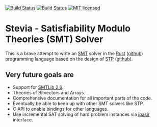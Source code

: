 [![Build Status](https://travis-ci.org/Robbepop/stevia.svg?branch=master)](https://travis-ci.org/Robbepop/stevia)
[![Build Status](https://ci.appveyor.com/api/projects/status/16fc9l6rtroo4xqd?svg=true)](https://ci.appveyor.com/project/Robbepop/stevia/branch/master)
[![MIT licensed](https://img.shields.io/badge/license-MIT-blue.svg)](./LICENSE)

# Stevia - Satisfiability Modulo Theories (SMT) Solver

This is a brave attempt to write an [SMT](https://en.wikipedia.org/wiki/Satisfiability_modulo_theories) solver in the [Rust](https://www.rust-lang.org/) ([github](https://github.com/rust-lang/rust)) programming language based on the design of [STP](http://stp.github.io/) ([github](https://github.com/stp/stp)).

## Very future goals are
- Support for [SMTLib 2.6](http://smtlib.cs.uiowa.edu/papers/smt-lib-reference-v2.6-draft-3.pdf).
- Theories of Bitvectors and Arrays.
- Comprehensive documentation for all important parts of the code.
- Eventually be able to keep up with other SMT solvers like STP.
- C API to enable bindings for other languages.
- Use incremental SAT solving of hard problem instances via [ipasir](http://baldur.iti.kit.edu/sat-competition-2016/downloads/ipasir.h) interface.
